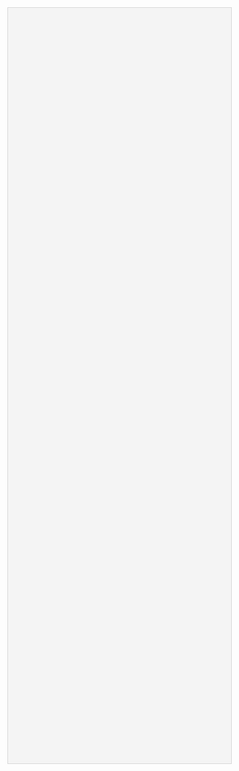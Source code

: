 <html>
<head>
    <meta charset="utf-8">
    <meta http-equiv="Content-Type" content="text/html; charset=utf-8">
    <title>jsMind</title>
    <link type="text/css" rel="stylesheet" href="style/jsmind.css" />
    <style type="text/css">
        #jsmind_container{
            width:100%;
            height:1700px;
            border:solid 1px #ccc;
            /*background:#f4f4f4;*/
            background:#f4f4f4;
        }
        .container-lg { max-width: 100% !important; }
    </style>
</head>
<body>
<div id="jsmind_container"></div>
<script type="text/javascript" src="js/jsmind.js"></script>
<script type="text/javascript" src="js/jsminddraggable.js"></script>
<script type="text/javascript">
    function load_jsmind(){
        var mind = {
            "meta":{
                "name":"demo",
                "author":"hizzgdev@163.com",
                "version":"0.2",
            },
            "format":"node_array",
            "data":[
                {"id":"root", "isroot":true, "topic":"INGENIERIA DE SISTEMAS DE COMPUTACION"},

                {"id":"1", "parentid":"root", "topic":"CUATRIMESTRE: 1", "background-color":"#0ff0ff"},
                {"id":"ESP101", "parentid":"1", "topic":"ESP101 - ANALISIS DE TEXTOS DISCURSIVOS"},
                {"id":"INF319", "parentid":"1", "topic":"INF319 - COMPUTACION I"},
                {"id":"MAT126", "parentid":"1", "topic":"MAT126 - MATEMATICA BASICA PARA INGENIERIA"},
                {"id":"SOC011", "parentid":"1", "topic":"SOC011 - HISTORIA SOCIAL DOMINICANA"},
                {"id":"SOC030", "parentid":"1", "topic":"SOC030 - ORIENTACION UNIVERSITARIA"},
                {"id":"SOC043", "parentid":"1", "topic":"SOC043 - GESTION AMBIENTAL"},
                {"id":"ENG001", "parentid":"1", "topic":"ENG001 - INGLES I"},

                //{"id":"2", "parentid":"1", "topic":"CUATRIMESTRE: 2", "background-color":"#0ff0ff"},
                {"id":"ESP102", "parentid":"ESP101", "topic":"ESP102 - REDACCION DE TEXTOS DISCURSIVOS I"},
                {"id":"INF321", "parentid":"INF319", "topic":"INF321 - ALGORITMOS"},
                {"id":"MAT127", "parentid":"MAT126", "topic":"MAT127 - MATEMATICA SUPERIOR PARA INGENIERIA	"},
                {"id":"TEC111", "parentid":"MAT126", "topic":"TEC111 - FISICA GENERAL"},
                {"id":"TEC132", "parentid":"MAT126", "topic":"TEC132 - LABORATORIO FISICA GENERAL"},
                {"id":"ENG002", "parentid":"ENG001", "topic":"ENG002 - INGLES II"},


                {"id":"3", "parentid":"root", "topic":"CUATRIMESTRE: 3", "background-color":"#0ff0ff", "direction":"left"},
                {"id":"ESP103", "parentid":"ESP102", "topic":"ESP103 - REDACCION DE TEXTOS DISCURSIVOS II"},
                {"id":"INF140", "parentid":"INF321", "topic":"INF140 - PROGRAMACION ESTRUCTURADA"},
                {"id":"INF323", "parentid":"INF321", "topic":"INF323 - ARQUITECTURA DEL COMPUTADOR	"},
                {"id":"MAT222", "parentid":"MAT127", "topic":"MAT222 - ALGEBRA LINEAL"},
                {"id":"SOC031", "parentid":"3", "topic":"SOC031 - ETICA PROFESIONAL"},
                {"id":"SOC150", "parentid":"3", "topic":"SOC150 - RELACIONES HUMANAS"},
                {"id":"ENG003", "parentid":"ENG002", "topic":"ENG003 - INGLES III"},

                //{"id":"4", "parentid": "root", "topic":"CUATRIMESTRE: 4", "background-color":"#0ff0ff"},
                {"id":"CON107", "parentid": "MAT222, SOC031", "topic":"CON107 - CONTABILIDAD EMPRESARIAL"},
                {"id":"INF111", "parentid": "INF140", "topic":"INF111 - PROGRAMACION ORIENTADA A OBJETOS"},
                {"id":"INF160", "parentid": "INF140", "topic":"INF160 - ANALISIS Y DISEÑO DE SISTEMAS I"},
                {"id":"INF168", "parentid": "INF323", "topic":"INF168 - SISTEMAS OPERATIVOS I"},
                {"id":"MAT131", "parentid": "MAT222", "topic":"MAT131 - CALCULO Y GEOMETRIA ANALITICA I"},
                {"id":"ENG004", "parentid": "ENG003", "topic":"ENG004 - INGLES IV"},

                {"id":"INF152", "parentid": "INF111", "topic":"INF152 - ESTRUCTURA DE DATOS"},
                {"id":"INF161", "parentid": "INF160", "topic":"INF161 - ANALISIS Y DISEÑO DE SISTEMAS II"},
                {"id":"MAT132", "parentid": "MAT131", "topic":"MAT132 - CALCULO Y GEOMETRIA ANALITICA II"},
                {"id":"TEC113", "parentid": "TEC132", "topic":"TEC113 - FISICA ELECTRICA", "background-color":"red"},
                {"id":"TEC120", "parentid": "TEC132", "topic":"TEC120 - LABORATORIO FISICA ELECTRICA"},
                {"id":"ENG005", "parentid": "ENG004", "topic":"ENG005 - INGLES V"},

                {"id":"INF166", "parentid": "INF168", "topic":"INF166 - TELEPROCESO I"},
                {"id":"INF169", "parentid": "INF168", "topic":"INF169 - SISTEMAS OPERATIVOS II"},
                {"id":"MAT151", "parentid": "MAT132", "topic":"MAT151 - MATEMATICA DISCRETA", "background-color":"red"},
                {"id":"MAT252", "parentid": "MAT132", "topic":"MAT252 - PROBABILIDAD Y ESTADISTICA"},
                {"id":"TEC123", "parentid": "TEC120", "topic":"TEC123 - LABOR.CIRCUITOS ELECTRICOS I", "background-color":"red"},
                {"id":"TEC146", "parentid": "TEC120", "topic":"TEC146 - CIRCUITOS ELECTRICOS I", "background-color":"red"},
                {"id":"ENG006", "parentid": "ENG005", "topic":"ENG006 - INGLES VI", "background-color":"red"},

                {"id":"7", "parentid": "root", "topic":"CUATRIMESTRE: 7", "background-color":"#0ff0ff", "direction":"left"},
                {"id":"ADM091", "parentid": "7", "topic":"ADM091 - ADMINISTRACION I"},
                {"id":"INF167", "parentid": "INF166", "topic":"INF167 - TELEPROCESO II"},
                {"id":"INF315", "parentid": "INF169", "topic":"INF315 - SISTEMAS OPERATIVOS III"},
                {"id":"INF402", "parentid": "MAT151", "topic":"INF402 - FUNDAMENTOS DE BASES DE DATOS", "background-color":"red"},
                {"id":"SOC250", "parentid": "7", "topic":"SOC250 - METODOLOGIA DE LA INVESTIGACION CIENTIFICA"},
                {"id":"ENG007", "parentid": "ENG006", "topic":"ENG007 - INGLES VII", "background-color":"red"},

                {"id":"ADM150", "parentid": "ADM091", "topic":"ADM150 - GERENCIA DE PROCESOS"},
                {"id":"INF309", "parentid": "INF315", "topic":"INF309 - TECNOLOGIAS DE INTERNET"},
                {"id":"INF325", "parentid": "INF152", "topic":"INF325 - PROGRAMACION VISUAL"},
                {"id":"INF327", "parentid": "INF169", "topic":"INF327 - COMUNICACIONES"},
                {"id":"TEC148", "parentid": "TEC146", "topic":"TEC148 - ELECTRONICA I", "background-color":"red"},
                {"id":"TEC155", "parentid": "TEC146", "topic":"TEC155 - LAB.DE ELECTRONICA I", "background-color":"red"},
                {"id":"ENG008", "parentid": "ENG007", "topic":"ENG008 - INGLES VIII", "background-color":"red"},

                {"id":"IDI045", "parentid": "ENG008", "topic":"IDI045 - INGLES PARA INFORMATICA I", "background-color":"red"},
                {"id":"IND371", "parentid": "MAT252", "topic":"IND371 - INVESTIGACION DE OPERACIONES PARA INFORMATICA"},
                {"id":"INF307", "parentid": "INF327", "topic":"INF307 - ADMINISTRACION DE REDES"},
                {"id":"INF324", "parentid": "INF309", "topic":"INF324 - INTROD. INTELIGENCIA ARTIF."},
                {"id":"INF403", "parentid": "INF325", "topic":"INF403 - BASES DE DATOS DISTRIBUIDAS Y MULTIDIMENSIONALES"},
                {"id":"TEC190", "parentid": "TEC155", "topic":"TEC190 - LOGICA DIGITAL I", "background-color":"red"},
                {"id":"TEC200", "parentid": "TEC155", "topic":"TEC200 - LAB. LOGICA DIGITAL I", "background-color":"red"},

                {"id":"10", "parentid": "root", "topic":"CUATRIMESTRE: 10", "background-color":"#0ff0ff", "direction":"left"},
                {"id":"DER179", "parentid": "10", "topic":"DER179 - DERECHO APLICADO A LA INFORMATICA"},
                {"id":"IDI046", "parentid": "IDI045", "topic":"IDI046 - INGLES PARA INFORMATICA II", "background-color":"red"},
                {"id":"IND423", "parentid": "IND371", "topic":"IND423 - INGENIERIA ECONOMICA", "background-color":"red"},
                {"id":"INF329", "parentid": "INF307", "topic":"INF329 - SEGURIDAD"},
                {"id":"ISC404", "parentid": "TEC190", "topic":"ISC404 - ESTANDARES Y TENDENCIAS DE LA INDUSTRIA", "background-color":"red"},
                {"id":"TEC614", "parentid": "INF324", "topic":"TEC614 - AUTOMATIZACION Y ROBOTICA", "background-color":"red", "direction":"left"},
                {"id":"11", "parentid": "root", "topic":"CUATRIMESTRE: 11", "background-color":"#0ff0ff", "direction":"left"},
                {"id":"ADM120", "parentid": "ADM150", "topic":"ADM120 - LIDERAZGO Y TECNICAS DE SUPERVISION"},
                {"id":"ADM535", "parentid": "ADM150", "topic":"ADM535 - ACTITUD EMPRENDEDORA"},
                {"id":"INF204", "parentid": "INF329", "topic":"INF204 - ADMINISTRACION DE CENTROS"},
                {"id":"INF328", "parentid": "INF324", "topic":"INF328 - SISTEMAS BASADOS EN EL CONOCIMIENTO"},
                {"id":"INF407", "parentid": "INF329", "topic":"INF407 - HACKING ETICO"},
                {"id":"ISC406", "parentid": "INF329", "topic":"ISC406 - COMPUTACION FORENSE", "background-color":"red"},
                {"id":"SOC281", "parentid": "11", "topic":"SOC281 - SEMINARIO DE GRADO", "background-color":"red"},


            ]
        };
        var options = {
            container:'jsmind_container',
            editable:true,
            theme:'primary'
        }
        var jm = jsMind.show(options,mind);
        // jm.set_readonly(true);
        // var mind_data = jm.get_data();
        // alert(mind_data);
        jm.add_node("sub2","sub23", "new node", {"background-color":"red"});
        jm.set_node_color('sub21', 'green', '#ccc');
    }

    load_jsmind();
</script>
</body>
</html>
